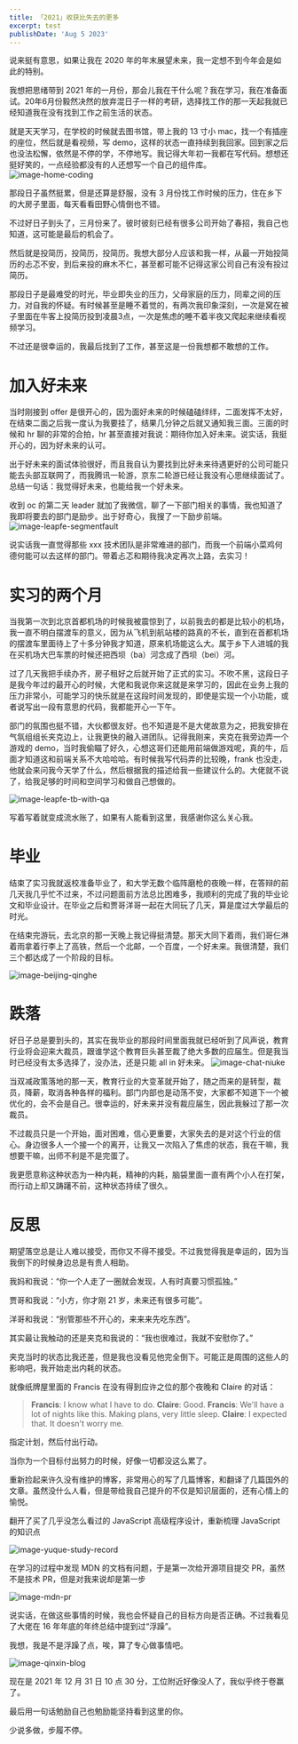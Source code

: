 ```yaml
---
title: 「2021」收获比失去的更多
excerpt: test
publishDate: 'Aug 5 2023'
---
```


说来挺有意思，如果让我在 2020 年的年末展望未来，我一定想不到今年会是如此的特别。

我想把思绪带到 2021 年的一月份，那会儿我在干什么呢？我在学习，我在准备面试。20年6月份毅然决然的放弃混日子一样的考研，选择找工作的那一天起我就已经知道我在没有找到工作之前生活的状态。

就是天天学习，在学校的时候就去图书馆，带上我的 13 寸小 mac，找一个有插座的座位，然后就是看视频，写 demo，这样的状态一直持续到我回家。回到家之后也没法松懈，依然是不停的学，不停地写。我记得大年初一我都在写代码。想想还挺好笑的，一点经验都没有的人还想写一个自己的组件库。
![image-home-coding](https://test-1259025545.cos.ap-beijing.myqcloud.com/image-home-coding.jpeg)

那段日子虽然挺累，但是还算是舒服，没有 3 月份找工作时候的压力，住在乡下的大房子里面，每天看看田野心情倒也不错。

不过好日子到头了，三月份来了。彼时彼刻已经有很多公司开始了春招，我自己也知道，这可能是最后的机会了。

然后就是投简历，投简历，投简历。我想大部分人应该和我一样，从最一开始投简历的忐忑不安，到后来投的麻木不仁，甚至都可能不记得这家公司自己有没有投过简历。

那段日子是最难受的时光，毕业即失业的压力，父母家庭的压力，同辈之间的压力，对自我的怀疑。有时候甚至是睡不着觉的，有两次我印象深刻，一次是窝在被子里面在牛客上投简历投到凌晨3点，一次是焦虑的睡不着半夜又爬起来继续看视频学习。

不过还是很幸运的，我最后找到了工作，甚至这是一份我想都不敢想的工作。

# 加入好未来

当时刚接到 offer 是很开心的，因为面好未来的时候磕磕绊绊，二面发挥不太好，在结束二面之后我一度认为我要挂了，结果几分钟之后就又通知我三面。三面的时候和 hr 聊的非常的合拍，hr 甚至直接对我说：期待你加入好未来。说实话，我挺开心的，因为好未来的认可。

出于好未来的面试体验很好，而且我自认为要找到比好未来待遇更好的公司可能只能去头部互联网了，而我腾讯一轮游，京东二轮游已经让我没有心思继续面试了。总结一句话：我觉得好未来，也能给我一个好未来。

收到 oc 的第二天 leader 就加了我微信，聊了一下部门相关的事情，我也知道了我即将要去的部门是励步。出于好奇心，我搜了一下励步前端。
![image-leapfe-segmentfault](https://test-1259025545.cos.ap-beijing.myqcloud.com/image-leapfe-segmentfault.png)

说实话我一直觉得那些 xxx 技术团队是非常难进的部门，而我一个前端小菜鸡何德何能可以去这样的部门。带着忐忑和期待我决定再次上路，去实习！

# 实习的两个月

当我第一次到北京首都机场的时候我被震惊到了，以前我去的都是比较小的机场，我一直不明白摆渡车的意义，因为从飞机到航站楼的路真的不长，直到在首都机场的摆渡车里面待上了十多分钟我才知道，原来机场能这么大。属于乡下人进城的我在买机场大巴车票的时候还把西坝（ba）河念成了西坝（bei）河。

过了几天我把手续办齐，房子租好之后就开始了正式的实习。不吹不黑，这段日子是我今年过的最开心的时候，大佬和我说你来这就是来学习的，因此在业务上我的压力非常小，可能学习的快乐就是在这段时间发现的，即使是实现一个小功能，或者说写出一段有意思的代码，我都能开心一下午。

部门的氛围也挺不错，大伙都很友好。也不知道是不是大佬故意为之，把我安排在气氛组组长夹克边上，让我更快的融入进团队。记得我刚来，夹克在我旁边弄一个游戏的 demo，当时我偷瞄了好久，心想这哥们还能用前端做游戏呢，真的牛，后面才知道这和前端关系不大哈哈哈。有时候我写代码弄的比较晚，frank 也没走，他就会来问我今天学了什么，然后根据我的描述给我一些建议什么的。大佬就不说了，给我足够的时间和空间学习和做自己想做的。

![image-leapfe-tb-with-qa](https://test-1259025545.cos.ap-beijing.myqcloud.com/image-leapfe-tb-with-qa.jpeg)

写着写着就变成流水账了，如果有人能看到这里，我感谢你这么关心我。

# 毕业

结束了实习我就返校准备毕业了，和大学无数个临阵磨枪的夜晚一样，在答辩的前几天我几乎忙不过来，不过问题面前方法总比困难多，我顺利的完成了我的毕业论文和毕业设计。在毕业之后和贾哥洋哥一起在大同玩了几天，算是度过大学最后的时光。

在结束完游玩，去北京的那一天晚上我记得挺清楚。那天大同下着雨，我们哥仨淋着雨拿着行李上了高铁，然后一个北邮，一个百度，一个好未来。我很清楚，我们三个都达成了一个阶段的目标。

![image-beijing-qinghe](https://test-1259025545.cos.ap-beijing.myqcloud.com/image-beijing-qinghe.jpeg)

# 跌落

好日子总是要到头的，其实在我毕业的那段时间里面我就已经听到了风声说，教育行业将会迎来大裁员，跟谁学这个教育巨头甚至裁了绝大多数的应届生。但是我当时已经没有太多选择了，没办法，还是只能 all in 好未来。
![image-chat-niuke](https://test-1259025545.cos.ap-beijing.myqcloud.com/image-chat-niuke.png)

当双减政策落地的那一天，教育行业的大变革就开始了，随之而来的是转型，裁员，降薪，取消各种各样的福利。部门内部也是动荡不安，大家都不知道下一个被优化的，会不会是自己。很幸运的，好未来并没有裁应届生，因此我躲过了那一次裁员。

不过裁员只是一个开始，面对困难，信心更重要，大家失去的是对这个行业的信心。身边很多人一个接一个的离开，让我又一次陷入了焦虑的状态，我在干嘛，我想要干嘛，出师不利是不是完蛋了。

我更愿意称这种状态为一种内耗，精神的内耗，脑袋里面一直有两个小人在打架，而行动上却又踌躇不前，这种状态持续了很久。

# 反思

期望落空总是让人难以接受，而你又不得不接受。不过我觉得我是幸运的，因为当我倒下的时候身边总是有贵人相助。

我妈和我说：“你一个人走了一圈就会发现，人有时真要习惯孤独。”

贾哥和我说：“小方，你才刚 21 岁，未来还有很多可能”。

洋哥和我说：“别管那些不开心的，来来来先吃东西”。

其实最让我触动的还是夹克和我说的：“我也很难过，我就不安慰你了。”

夹克当时的状态比我还差，但是我也没看见他完全倒下。可能正是周围的这些人的影响吧，我开始走出内耗的状态。

就像纸牌屋里面的 Francis 在没有得到应许之位的那个夜晚和 Claire 的对话：

> **Francis**: I know what I have to do.
> **Claire**: Good.
> **Francis**: We'll have a lot of nights like this. Making plans, very little sleep.
> **Claire**: I expected that. It doesn't worry me.

指定计划，然后付出行动。

当你为一个目标付出努力的时候，好像一切都没这么累了。

重新捡起来许久没有维护的博客，非常用心的写了几篇博客，和翻译了几篇国外的文章。虽然没什么人看，但是带给我自己提升的不仅是知识层面的，还有心情上的愉悦。

翻开了买了几乎没怎么看过的 JavaScript 高级程序设计，重新梳理 JavaScript 的知识点

![image-yuque-study-record](https://test-1259025545.cos.ap-beijing.myqcloud.com/image-yuque-study-record.png)

在学习的过程中发现 MDN 的文档有问题，于是第一次给开源项目提交 PR，虽然不是技术 PR，但是对我来说却是第一步

![image-mdn-pr](https://test-1259025545.cos.ap-beijing.myqcloud.com/image-mdn-pr.png)

说实话，在做这些事情的时候，我也会怀疑自己的目标方向是否正确。不过我看见了大佬在 16 年年底的年终总结中提到过“浮躁”。

我想，我是不是浮躁了点，唉，算了专心做事情吧。

![image-qinxin-blog](https://test-1259025545.cos.ap-beijing.myqcloud.com/image-qinxin-blog.png)

现在是 2021 年 12 月 31 日 10 点 30 分，工位附近好像没人了，我似乎终于卷赢了。

最后用一句话勉励自己也勉励能坚持看到这里的你。

少说多做，步履不停。
